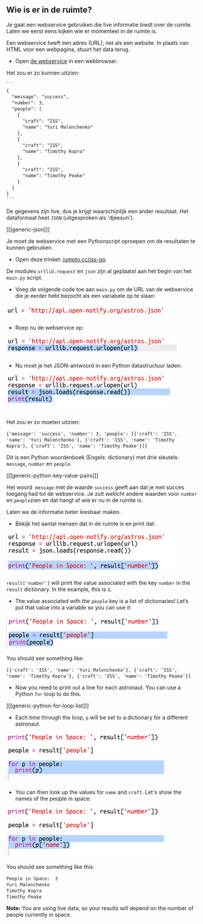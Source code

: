 ## Wie is er in de ruimte?

Je gaat een webservice gebruiken die live informatie biedt over de ruimte. Laten we eerst eens kijken wie er momenteel in de ruimte is.

Een webservice heeft een adres (URL), net als een website. In plaats van HTML voor een webpagina, stuurt het data terug.

+ Open <a href="http://api.open-notify.org/astros.json" target="_blank">de webservice</a> in een webbrowser.

Het zou er zo kunnen uitzien:

    ```
    {
      "message": "success",
      "number": 3,
      "people": [
        {
          "craft": "ISS",
          "name": "Yuri Malenchenko"
        },
        {
          "craft": "ISS",
          "name": "Timothy Kopra"
        },
        {
          "craft": "ISS",
          "name": "Timothy Peake"
        }
      ]
    }
    ```
    

De gegevens zijn live, dus je krijgt waarschijnlijk een ander resultaat. Het dataformaat heet ` JSON ` (uitgesproken als 'djeesun').

[[[generic-json]]]

Je moet de webservice met een Pythonscript oproepen om de resultaten te kunnen gebruiken.

+ Open deze trinket: <a href="http://jumpto.cc/iss-go" target="_blank">jumpto.cc/iss-go</a>.

De modules `urllib.request` en `json` zijn al geplaatst aan het begin van het `main.py` script.

+ Voeg de volgende code toe aan ` main.py ` om de URL van de webservice die je eerder hebt bezocht als een variabele op te slaan:

![screenshot](images/iss-url.png)

+ Roep nu de webservice op:

![screenshot](images/iss-request.png)

+ Nu moet je het JSON-antwoord in een Python datastructuur laden:

![screenshot](images/iss-result.png)

Het zou er zo moeten uitzien:

    {'message': 'success', 'number': 3, 'people': [{'craft': 'ISS', 'name': 'Yuri Malenchenko'}, {'craft': 'ISS', 'name': 'Timothy Kopra'}, {'craft': 'ISS', 'name': 'Timothy Peake'}]}
    

Dit is een Python woordenboek (Engels: dictionary) met drie sleutels: `message`, `number` en `people`.

[[[generic-python-key-value-pairs]]]

Het woord` message` met de waarde ` success ` geeft aan dat je met succes toegang had tot de webservice. Je zult wellicht andere waarden voor ` number ` en ` people `zien en dat hangt af wie er nu in de ruimte is.

Laten we de informatie beter leesbaar maken.

+ Bekijk het aantal mensen dat in de ruimte is en print dat:

![screenshot](images/iss-number.png)

`result['number']` will print the value associated with the key `number` in the `result` dictionary. In the example, this is `3`.

+ The value associated with the `people` key is a list of dictionaries! Let’s put that value into a variable so you can use it:

![screenshot](images/iss-people.png)

You should see something like:

    [{'craft': 'ISS', 'name': 'Yuri Malenchenko'}, {'craft': 'ISS', 'name': 'Timothy Kopra'}, {'craft': 'ISS', 'name': 'Timothy Peake'}]
    

+ Now you need to print out a line for each astronaut. You can use a Python `for` loop to do this.

[[[generic-python-for-loop-list]]]

+ Each time through the loop, `p` will be set to a dictionary for a different astronaut.

![screenshot](images/iss-people-1a.png)

+ You can then look up the values for `name` and `craft`. Let's show the names of the people in space:

![screenshot](images/iss-people-2.png)

You should see something like this:

    People in Space:  3
    Yuri Malenchenko
    Timothy Kopra
    Timothy Peake
    

**Note:** You are using live data, so your results will depend on the number of people currently in space.
